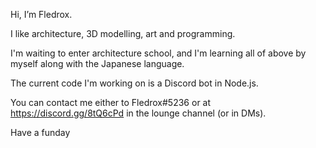 Hi, I’m Fledrox.

I like architecture, 3D modelling, art and programming.

I'm waiting to enter architecture school, and I'm learning all of above by myself along with the Japanese language.

The current code I'm working on is a Discord bot in Node.js.

You can contact me either to Fledrox#5236 or at https://discord.gg/8tQ6cPd in the lounge channel (or in DMs).


Have a funday

